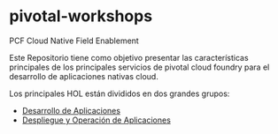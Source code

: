 # pivotal-workshops
PCF Cloud Native Field Enablement

Este Repositorio tiene como objetivo presentar las características principales de los principales servicios de pivotal cloud foundry para el desarrollo de aplicaciones nativas cloud. 

Los principales HOL están divididos en dos grandes grupos:

- [Desarrollo de Aplicaciones](dev/README.md)
- [Despliegue y Operación de Aplicaciones](ops/README.MD)
